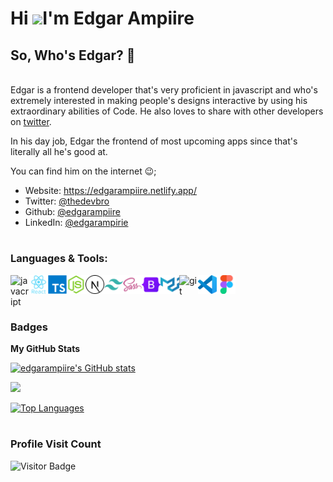 Hi ![](https://user-images.githubusercontent.com/18350557/176309783-0785949b-9127-417c-8b55-ab5a4333674e.gif)I'm Edgar Ampiire
======================================================================================================================================

## So, Who's Edgar? 👀

\
Edgar is a frontend developer that's very proficient in javascript and who's extremely interested in making people's designs interactive  by using his extraordinary abilities of Code. He also loves to share with other developers on [twitter](https://twitter.com/thedevbro).

In his day job, Edgar the frontend of most upcoming apps since that's literally all he's good at.

You can find him on the internet 😉;

- Website: https://edgarampiire.netlify.app/
- Twitter: [@thedevbro](https://twitter.com/thedevbro/)
- Github: [@edgarampiire](https://github.com/edgarampiire)
- LinkedIn: [@edgarampirie](https://www.linkedin.com/in/edgar-ampiire-7b2669104/)

#

### Languages & Tools:

<img src="https://raw.githubusercontent.com/jmnote/z-icons/master/svg/javascript.svg" width="30" align="left" alt="javacript">
<img src="https://raw.githubusercontent.com/devicons/devicon/master/icons/react/react-original-wordmark.svg" width="30" align="left" alt="react"/>
<img src="https://raw.githubusercontent.com/devicons/devicon/master/icons/typescript/typescript-original.svg" width="30" align="left" alt="typescript"/>
<img src="https://raw.githubusercontent.com/devicons/devicon/master/icons/nodejs/nodejs-original.svg" width="30" align="left" alt="nodejs"/>
<img src="https://raw.githubusercontent.com/devicons/devicon/master/icons/nextjs/nextjs-line.svg" width="30" align="left" alt="nextjs"/>
<img src="https://raw.githubusercontent.com/devicons/devicon/master/icons/tailwindcss/tailwindcss-plain.svg" width="30" align="left" alt="tailwind"/>
<img src="https://raw.githubusercontent.com/devicons/devicon/master/icons/sass/sass-original.svg" width="30" align="left" alt="sass"/>
<img src="https://raw.githubusercontent.com/devicons/devicon/master/icons/bootstrap/bootstrap-original.svg" width="30" align="left" alt="bootstrap">
<img src="https://raw.githubusercontent.com/devicons/devicon/master/icons/materialui/materialui-original.svg" width="30" align="left" alt="mui"/>
<img src="https://raw.githubusercontent.com/jmnote/z-icons/master/svg/git.svg" width="30" align="left" alt="git">
<img align="left" alt="Visual Studio Code" width="30" src="https://raw.githubusercontent.com/github/explore/80688e429a7d4ef2fca1e82350fe8e3517d3494d/topics/visual-studio-code/visual-studio-code.png" /> 
<img src="https://raw.githubusercontent.com/devicons/devicon/master/icons/figma/figma-original.svg" width="30" align="left" alt="figma"/>
</br><br/>

#
### Badges

<b>My GitHub Stats</b>

<a href="http://www.github.com/edgarampiire"><img src="https://github-readme-stats.vercel.app/api?username=edgarampiire&show_icons=true&hide=&count_private=true&title_color=0891b2&text_color=ffffff&icon_color=0891b2&bg_color=1c1917&hide_border=true&show_icons=true" alt="edgarampiire's GitHub stats" /></a>

<a href="http://www.github.com/edgarampiire"><img src="https://github-readme-streak-stats.herokuapp.com/?user=edgarampiire&stroke=ffffff&background=1c1917&ring=0891b2&fire=0891b2&currStreakNum=ffffff&currStreakLabel=0891b2&sideNums=ffffff&sideLabels=ffffff&dates=ffffff&hide_border=true" /></a>

<a href="https://github.com/edgarampiire" align="left"><img src="https://github-readme-stats.vercel.app/api/top-langs/?username=edgarampiire&langs_count=10&title_color=0891b2&text_color=ffffff&icon_color=0891b2&bg_color=1c1917&hide_border=true&locale=en&custom_title=Top%20%Languages" alt="Top Languages" /></a>

#

### Profile Visit Count

![Visitor Badge](https://visitor-badge.laobi.icu/badge?page_id=edgarampiire.edgarampiire)
<br>

#

</div>





